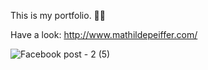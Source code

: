 This is my portfolio. 👩‍💻

Have a look: http://www.mathildepeiffer.com/ 

![Facebook post - 2 (5)](https://user-images.githubusercontent.com/86634734/135740470-836c5dee-651a-4949-8992-91878b7834ad.jpg)
